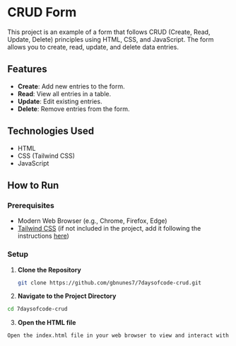 # CRUD Form

This project is an example of a form that follows CRUD (Create, Read, Update, Delete) principles using HTML, CSS, and JavaScript. The form allows you to create, read, update, and delete data entries.

## Features

- **Create**: Add new entries to the form.
- **Read**: View all entries in a table.
- **Update**: Edit existing entries.
- **Delete**: Remove entries from the form.

## Technologies Used

- HTML
- CSS (Tailwind CSS)
- JavaScript

## How to Run

### Prerequisites

- Modern Web Browser (e.g., Chrome, Firefox, Edge)
- [Tailwind CSS](https://tailwindcss.com) (if not included in the project, add it following the instructions [here](https://tailwindcss.com/docs/installation))

### Setup

1. **Clone the Repository**

   ```bash
   git clone https://github.com/gbnunes7/7daysofcode-crud.git
   ```

2. **Navigate to the Project Directory**
 
  ```bash
  cd 7daysofcode-crud
  ```

3. **Open the HTML file**

  ```bash
  Open the index.html file in your web browser to view and interact with the form, or visit the deployed version in [Vercel](https://7daysofcode-crud.vercel.app)
  ```
